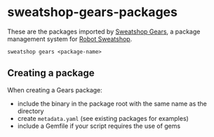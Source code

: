 # sweatshop-gears-packages

These are the packages imported by [Sweatshop Gears](https://github.com/JScott/sweatshop-gears-cli), a package management system for [Robot Sweatshop](https://github.com/JScott/robot_sweatshop).

`sweatshop gears <package-name>`

## Creating a package

When creating a Gears package:

- include the binary in the package root with the same name as the directory
- create `metadata.yaml` (see existing packages for examples)
- include a Gemfile if your script requires the use of gems
